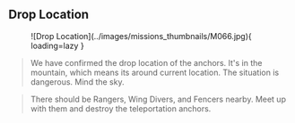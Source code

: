 ## Drop Location

<figure markdown>
  ![Drop Location](../images/missions_thumbnails/M066.jpg){ loading=lazy }
</figure>

> We have confirmed the drop location of the anchors. It's in the mountain, which means its around current location.
> The situation is dangerous. Mind the sky.

> There should be Rangers, Wing Divers, and Fencers nearby. Meet up with them and destroy the teleportation anchors.
